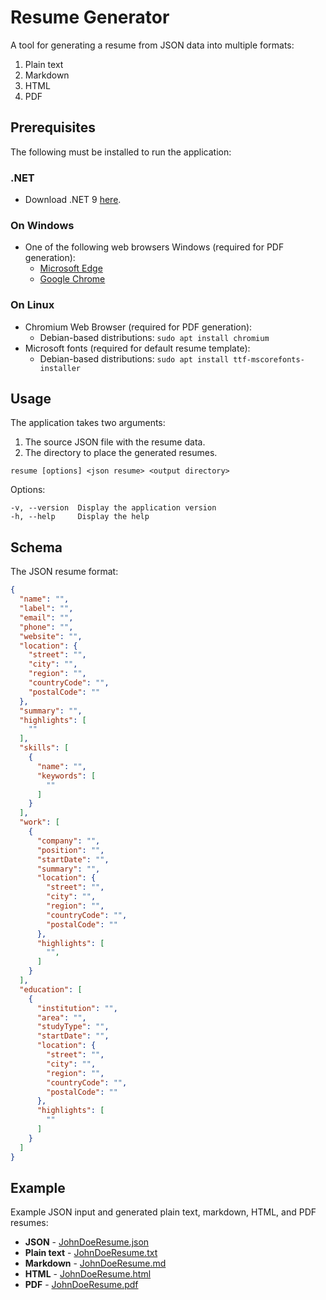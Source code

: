 # Resume Generator

A tool for generating a resume from JSON data into multiple formats:

1. Plain text
2. Markdown
3. HTML
4. PDF

## Prerequisites

The following must be installed to run the application:

### .NET

- Download .NET 9 [here](ttps://dotnet.microsoft.com/download/dotnet/9.0).

### On Windows

- One of the following web browsers Windows (required for PDF generation):
  - [Microsoft Edge](https://www.microsoft.com/en-us/edge/download)
  - [Google Chrome](https://www.google.com/chrome/)

### On Linux

- Chromium Web Browser (required for PDF generation):
  - Debian-based distributions: `sudo apt install chromium`
- Microsoft fonts (required for default resume template):
  - Debian-based distributions: `sudo apt install ttf-mscorefonts-installer`

## Usage

The application takes two arguments:

1. The source JSON file with the resume data.
2. The directory to place the generated resumes.

```shell
resume [options] <json resume> <output directory>
```

Options:

```shell
-v, --version  Display the application version
-h, --help     Display the help
```

## Schema

The JSON resume format:

```json
{
  "name": "",
  "label": "",
  "email": "",
  "phone": "",
  "website": "",
  "location": {
    "street": "",
    "city": "",
    "region": "",
    "countryCode": "",
    "postalCode": ""
  },
  "summary": "",
  "highlights": [
    ""
  ],
  "skills": [
    {
      "name": "",
      "keywords": [
        ""
      ]
    }
  ],
  "work": [
    {
      "company": "",
      "position": "",
      "startDate": "",
      "summary": "",
      "location": {
        "street": "",
        "city": "",
        "region": "",
        "countryCode": "",
        "postalCode": ""
      },
      "highlights": [
        "",
      ]
    }
  ],
  "education": [
    {
      "institution": "",
      "area": "",
      "studyType": "",
      "startDate": "",
      "location": {
        "street": "",
        "city": "",
        "region": "",
        "countryCode": "",
        "postalCode": ""
      },
      "highlights": [
        ""
      ]
    }
  ]
}
```

## Example

Example JSON input and generated plain text, markdown, HTML, and PDF resumes:

- **JSON** - [JohnDoeResume.json](Example/JohnDoeResume.json)
- **Plain text** - [JohnDoeResume.txt](Example/JohnDoeResume.txt)
- **Markdown** - [JohnDoeResume.md](Example/JohnDoeResume.md)
- **HTML** - [JohnDoeResume.html](Example/JohnDoeResume.html)
- **PDF** - [JohnDoeResume.pdf](Example/JohnDoeResume.pdf)
